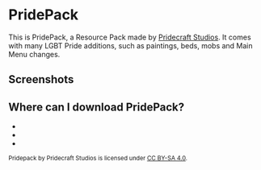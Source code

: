 <script lang="ts">
import Badge from '$lib/components/BadgeRaw.svelte';
import Badges from '$lib/components/Badges.svelte';
import Picture from '$lib/components/Picture.svelte';
import Shield from '$lib/shields/Shield.svelte';
import ModrinthShield from '$lib/shields/Modrinth.svelte';
import CurseForgeShield from '$lib/shields/CurseForge.svelte';

import { Who, Socials, Donate, WwpMusic } from '$lib/boilerplate';

</script>

<!-- Cuties -->

# PridePack

<aside class="shields">
<ModrinthShield modid="pridepack"/>
<CurseForgeShield modid="pride-pack" type="texture-packs" projectid="831872"/>
<Shield href="https://git.pridecraft.gay/pridepack/releases"
        base="github/downloads/pridecraft-studios/pridepack/total"
        logo="github"
        label="GitHub Downloads"
        alt="GitHub Downloads (all assets, all releases)"/>
<Shield href="https://git.pridecraft.gay/pridepack/commits"
        base="github/commit-activity/t/pridecraft-studios/pridepack"
        logo="github"
        alt="GitHub Commit Activity"/>
</aside>

This is PridePack, a Resource Pack made by [Pridecraft Studios].
It comes with many LGBT Pride additions, such as paintings, beds, mobs and Main Menu changes.

<Donate/>

## Screenshots

<Picture name="biis-pollinating-allium" alt="A few biis pollinating a flower with glow berries on the background" size="1920w" />
<Picture name="biis-pollinating-azalea" alt="A group of biis, many of the baby variant, pollinating an Azalea Bush" size="1920w" />
<Picture name="bii-jungle" alt="Bii bees in a jungle" size="1920w" />
<Picture name="trans-allium" alt="Trans-coloured alliums scattered around" size="1920w" />
<Picture name="pride-flag-paintings" alt="Six pride flag themed paitings on the walls of a Lush Cave" size="1920w" />

<Who/>

## Where can I download PridePack?

<ul class="badges">
<li><Badge id="modrinth" rel="me" link="https://modrinth.com/resourcepack/pridepack" ext="svg" head="Available on" name="Modrinth"/></li>
<li><Badge id="curseforge" rel="me" link="https://www.curseforge.com/minecraft/texture-packs/pride-pack" ext="svg" head="Available on" name="CurseForge"/></li>
<li><Badge id="github" rel="me" link="https://github.com/Pridecraft-Studios/pridepack" ext="svg" head="Available on" name="GitHub"/></li>
</ul>

<small>

Pridepack by Pridecraft Studios is licensed under [CC BY-SA 4.0](https://creativecommons.org/licenses/by-sa/4.0/).

<WwpMusic />
</small>

<Socials/>

[Pridecraft Studios]: /
